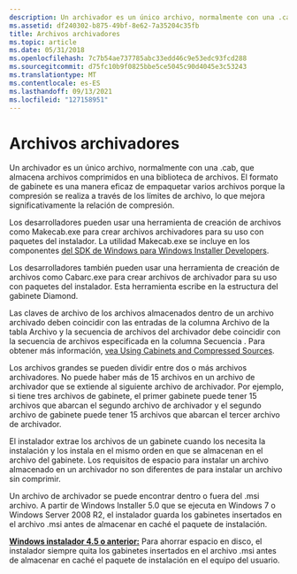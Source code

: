 ```yaml
---
description: Un archivador es un único archivo, normalmente con una .cab, que almacena archivos comprimidos en una biblioteca de archivos.
ms.assetid: df240302-b875-49bf-8e62-7a35204c35fb
title: Archivos archivadores
ms.topic: article
ms.date: 05/31/2018
ms.openlocfilehash: 7c7b54ae737785abc33edd46c9e53edc93fcd288
ms.sourcegitcommit: d75fc10b9f0825bbe5ce5045c90d4045e3c53243
ms.translationtype: MT
ms.contentlocale: es-ES
ms.lasthandoff: 09/13/2021
ms.locfileid: "127158951"
---
```

# <a name="cabinet-files"></a>Archivos archivadores

Un archivador es un único archivo, normalmente con una .cab, que almacena archivos comprimidos en una biblioteca de archivos. El formato de gabinete es una manera eficaz de empaquetar varios archivos porque la compresión se realiza a través de los límites de archivo, lo que mejora significativamente la relación de compresión.

Los desarrolladores pueden usar una herramienta de creación de archivos como Makecab.exe para crear archivos archivadores para su uso con paquetes del instalador. La utilidad Makecab.exe se incluye en los componentes [del SDK de Windows para Windows Installer Developers](platform-sdk-components-for-windows-installer-developers.md).

Los desarrolladores también pueden usar una herramienta de creación de archivos como Cabarc.exe para crear archivos de archivador para su uso con paquetes del instalador. Esta herramienta escribe en la estructura del gabinete Diamond.

Las claves de archivo de los archivos almacenados dentro de un [](file-table.md) archivo archivado deben coincidir con las entradas de la columna Archivo de la tabla Archivo y la secuencia de archivos del archivador debe coincidir con la secuencia de archivos especificada en la columna Secuencia . Para obtener más información, [vea Using Cabinets and Compressed Sources](using-cabinets-and-compressed-sources.md).

Los archivos grandes se pueden dividir entre dos o más archivos archivadores. No puede haber más de 15 archivos en un archivo de archivador que se extiende al siguiente archivo de archivador. Por ejemplo, si tiene tres archivos de gabinete, el primer gabinete puede tener 15 archivos que abarcan el segundo archivo de archivador y el segundo archivo de gabinete puede tener 15 archivos que abarcan el tercer archivo de archivador.

El instalador extrae los archivos de un gabinete cuando los necesita la instalación y los instala en el mismo orden en que se almacenan en el archivo del gabinete. Los requisitos de espacio para instalar un archivo almacenado en un archivador no son diferentes de para instalar un archivo sin comprimir.

Un archivo de archivador se puede encontrar dentro o fuera del .msi archivo. A partir de Windows Installer 5.0 que se ejecuta en Windows 7 o Windows Server 2008 R2, el instalador guarda los gabinetes insertados en el archivo .msi antes de almacenar en caché el paquete de instalación.

**[Windows instalador 4.5 o anterior:](not-supported-in-windows-installer-4-5.md)** Para ahorrar espacio en disco, el instalador siempre quita los gabinetes insertados en el archivo .msi antes de almacenar en caché el paquete de instalación en el equipo del usuario.

 

 



